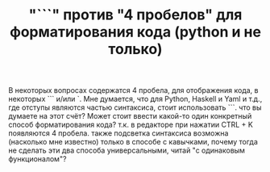 ﻿---
title: "&quot;```&quot; против &quot;4 пробелов&quot; для форматирования кода (python и не только)"
se.owner.user_id: 353015
se.owner.display_name: "Александр"
se.owner.link: "https://ru.meta.stackoverflow.com/users/353015/%d0%90%d0%bb%d0%b5%d0%ba%d1%81%d0%b0%d0%bd%d0%b4%d1%80"
se.link: "https://ru.meta.stackoverflow.com/questions/10558/%d0%bf%d1%80%d0%be%d1%82%d0%b8%d0%b2-4-%d0%bf%d1%80%d0%be%d0%b1%d0%b5%d0%bb%d0%be%d0%b2-%d0%b4%d0%bb%d1%8f-%d1%84%d0%be%d1%80%d0%bc%d0%b0%d1%82%d0%b8%d1%80%d0%be%d0%b2%d0%b0%d0%bd%d0%b8%d1%8f-%d0%ba%d0%be%d0%b4%d0%b0-python-%d0%b8-%d0%bd%d0%b5-%d1%82%d0%be%d0%bb%d1%8c%d0%ba%d0%be"
se.question_id: 10558
se.post_type: question
---
<p>В некоторых вопросах содержатся 4 пробела, для отображения кода, в некоторых ``` и/или `.
Мне думается, что для Python, Haskell и Yaml и т.д., где отступы являются частью синтаксиса, стоит использовать ```. что вы думаете на этот счёт? Может стоит ввести какой-то один конкретный способ форматирования кода? т.к. в редакторе при нажатии CTRL + K появляются 4 пробела. также подсветка синтаксиса возможна (насколько мне известно) только в способе с кавычками, почему тогда не сделать эти два способа универсальными, читай &quot;с одинаковым функционалом&quot;?</p>
